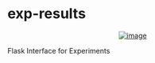 
# exp-results

<p align="center">
<a href="https://github.com/rizeitoun/exp-results/" rel="nofollow"><img src="https://codebuild-badge-rz.s3.amazonaws.com/Container_Management.svg?max-age=30" alt="image" style="max-width:100%;" ></a></p>

Flask Interface for Experiments
